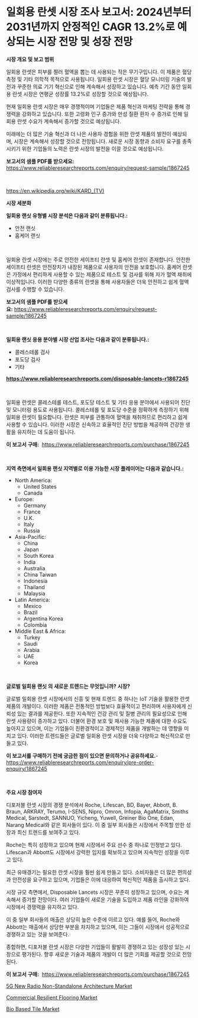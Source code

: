 <p><h1>일회용 란셋 시장 조사 보고서: 2024년부터 2031년까지 안정적인 CAGR 13.2%로 예상되는 시장 전망 및 성장 전망</h1></p><p><strong>시장 개요 및 보고 범위</strong></p>
<p><p>일회용 란셋은 피부를 찔러 혈액을 뽑는 데 사용되는 작은 무기구입니다. 이 제품은 혈당 측정 및 기타 의학적 목적으로 사용됩니다. 일회용 란셋 시장은 혈당 모니터링 기술의 발전과 꾸준한 의료 기기 혁신으로 인해 계속해서 성장하고 있습니다. 예측 기간 동안 일회용 란셋 시장은 연평균 성장률 13.2%로 성장할 것으로 예상됩니다.</p><p>현재 일회용 란셋 시장은 매우 경쟁적이며 기업들은 제품 혁신과 마케팅 전략을 통해 경쟁력을 강화하고 있습니다. 또한 고령화 인구 증가와 만성 질환 환자 수 증가로 인해 일회용 란셋 수요가 계속해서 증가할 것으로 예상됩니다.</p><p>미래에는 더 많은 기술 혁신과 더 나은 사용자 경험을 위한 란셋 제품의 발전이 예상되며, 시장은 계속해서 성장할 것으로 전망됩니다. 새로운 시장 동향과 소비자 요구를 충족시키기 위한 기업들의 노력은 란셋 시장의 발전을 이끌 것으로 예상됩니다.</p></p>
<p><strong>보고서의 샘플 PDF를 받으세요:</strong> <a href="https://www.reliableresearchreports.com/enquiry/request-sample/1867245">https://www.reliableresearchreports.com/enquiry/request-sample/1867245</a></p>
<p>&nbsp;</p>
<p><a href="https://en.wikipedia.org/wiki/KARD_(TV)">https://en.wikipedia.org/wiki/KARD_(TV)</a></p>
<p><strong>시장 세분화</strong></p>
<p><strong>일회용 랜싯 유형별 시장 분석은 다음과 같이 분류됩니다.:</strong></p>
<p><ul><li>안전 랜싯</li><li>홈케어 랜싯</li></ul></p>
<p>&nbsp;</p>
<p><p>일회용 란셋 시장에는 주로 안전한 세이프티 란셋 및 홈케어 란셋이 존재합니다. 안전한 세이프티 란셋은 안전장치가 내장된 제품으로 사용자의 안전을 보호합니다. 홈케어 란셋은 가정에서 편리하게 사용할 수 있는 제품으로 테스트 및 검사를 위해 자가 혈액 채취에 이상적입니다. 이러한 다양한 종류의 란셋을 통해 사용자들은 더욱 안전하고 쉽게 혈액 검사를 수행할 수 있습니다.</p></p>
<p><strong>보고서의 샘플 PDF를 받으세요:</strong>&nbsp;<a href="https://www.reliableresearchreports.com/enquiry/request-sample/1867245">https://www.reliableresearchreports.com/enquiry/request-sample/1867245</a></p>
<p>&nbsp;</p>
<p><strong> 일회용 랜싯 응용 분야별 시장 산업 조사는 다음과 같이 분류됩니다.:</strong></p>
<p><ul><li>콜레스테롤 검사</li><li>포도당 검사</li><li>기타</li></ul></p>
<p><strong><a href="https://www.reliableresearchreports.com/disposable-lancets-r1867245">https://www.reliableresearchreports.com/disposable-lancets-r1867245</a></strong></p>
<p>&nbsp;</p>
<p><p>일회용 란셋은 콜레스테롤 테스트, 포도당 테스트 및 기타 응용 분야에서 사용되어 진단 및 모니터링 용도로 사용됩니다. 콜레스테롤 및 포도당 수준을 정확하게 측정하기 위해 일회용 란셋이 필요합니다. 란셋은 피부를 관통하여 혈액을 채취하므로 편리하고 쉽게 사용할 수 있습니다. 이러한 시장은 신속하고 효율적인 진단 방법을 제공하여 건강한 생활을 유지하는 데 도움이 됩니다.</p></p>
<p><strong>이 보고서 구매:</strong>&nbsp; <a href="https://www.reliableresearchreports.com/purchase/1867245">https://www.reliableresearchreports.com/purchase/1867245</a></p>
<p>&nbsp;</p>
<p><strong>지역 측면에서 일회용 랜싯 지역별로 이용 가능한 시장 플레이어는 다음과 같습니다.:</strong></p>
<p><ul>
    <li>
        North America:
        <ul>
            <li>United States</li>
            <li>Canada</li>
        </ul>
    </li>
    <li>
        Europe:
        <ul>
            <li>Germany</li>
            <li>France</li>
            <li>U.K.</li>
            <li>Italy</li>
            <li>Russia</li>
        </ul>
    </li>
    <li>
        Asia-Pacific:
        <ul>
            <li>China</li>
            <li>Japan</li>
            <li>South Korea</li>
            <li>India</li>
            <li>Australia</li>
            <li>China Taiwan</li>
            <li>Indonesia</li>
            <li>Thailand</li>
            <li>Malaysia</li>
        </ul>
    </li>
    <li>
        Latin America:
        <ul>
            <li>Mexico</li>
            <li>Brazil</li>
            <li>Argentina Korea</li>
            <li>Colombia</li>
        </ul>
    </li>
    <li>
        Middle East & Africa:
        <ul>
            <li>Turkey</li>
            <li>Saudi</li>
            <li>Arabia</li>
            <li>UAE</li>
            <li>Korea</li>
        </ul>
    </li>
    </ul></p>
<p>&nbsp;</p>
<p><strong>글로벌 일회용 랜싯 의 새로운 트렌드는 무엇입니까? 시장?</strong></p>
<p><p>글로벌 일회용 란셋 시장에서의 신흥 및 현재 트렌드 중 하나는 IoT 기술을 활용한 란셋 제품의 개발이다. 이러한 제품은 전통적인 방법보다 효율적이고 편리하며 사용자에게 신뢰성 있는 결과를 제공한다. 또한 지속적인 건강 관리 및 질병 관리의 필요성으로 인해 란셋 사용량이 증가하고 있다. 더불어 환경 보호 및 재사용 가능한 제품에 대한 수요도 높아지고 있으며, 이는 기업들이 친환경적이고 경제적인 제품을 개발하는 데 영향을 미치고 있다. 이러한 트렌드들은 글로벌 일회용 란셋 시장을 더욱 다양하고 혁신적으로 만들고 있다.</p></p>
<p><strong>이 보고서를 구매하기 전에 궁금한 점이 있으면 문의하거나 공유하세요.</strong>- <a href="https://www.reliableresearchreports.com/enquiry/pre-order-enquiry/1867245">https://www.reliableresearchreports.com/enquiry/pre-order-enquiry/1867245</a></p>
<p>&nbsp;</p>
<p><strong>주요 시장 참여자</strong></p>
<p><p>디포저블 란셋 시장의 경쟁 분석에서 Roche, Lifescan, BD, Bayer, Abbott, B. Braun, ARKRAY, Terumo, I-SENS, Nipro, Omron, Infopia, AgaMatrix, Smiths Medical, Sarstedt, SANNUO, Yicheng, Yuwell, Greiner Bio One, Edan, Narang Medical와 같은 회사들이 있다. 이 중 일부 회사들은 시장에서 주목할 만한 성장과 최신 트렌드를 보여주고 있다.</p><p>Roche는 특히 성장하고 있으며 현재 시장에서 주요 선수 중 하나로 인정받고 있다. Lifescan과 Abbott도 시장에서 강력한 입지를 확보하고 있으며 지속적인 성장을 이루고 있다.</p><p>최근 유매경기는 필요한 란셋 시장을 훨씬 쉽게 만들고 있다. 소비자들은 더 많은 편의성과 안전성을 요구하고 있으며, 기업들은 이에 대응하여 혁신적인 제품을 출시하고 있다.</p><p>시장 규모 측면에서, Disposable Lancets 시장은 꾸준히 성장하고 있으며, 수요는 계속해서 증가할 전망이다. 여러 기업들이 새로운 기술을 도입하고 제품 라인을 강화하여 시장에서 경쟁력을 유지하고 있다.</p><p>이 중 일부 회사들의 매출은 상당히 높은 수준에 이르고 있다. 예를 들어, Roche와 Abbott는 매출에서 상당한 부분을 차지하고 있으며, 이는 그들이 시장에서 성공적으로 경쟁하고 있는 것을 보여준다.</p><p>종합하면, 디포저블 란셋 시장은 다양한 기업들이 활발히 경쟁하고 있는 성장성 있는 시장으로 평가된다. 향후 새로운 기술과 제품의 개발이 더 많은 기회를 제공할 것으로 전망된다.</p></p>
<p><strong>이 보고서 구매:</strong>&nbsp;&nbsp;<a href="https://www.reliableresearchreports.com/purchase/1867245">https://www.reliableresearchreports.com/purchase/1867245</a></p>
<p><p><a href="https://issuu.com/reportprime-2/docs/5g-new-radio-non-standalone-architecture-market-si">5G New Radio Non-Standalone Architecture Market</a></p><p><a href="https://github.com/abigailsutherland7889/Market-Research-Report-List-1/blob/main/commercial-resilient-flooring-market.md">Commercial Resilient Flooring Market</a></p><p><a href="https://github.com/brittnycachero596/Market-Research-Report-List-1/blob/main/bio-based-tile-market.md">Bio Based Tile Market</a></p></p>